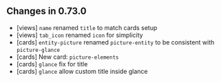 ## Changes in 0.73.0
- [views] `name` renamed `title` to match cards setup
- [views] `tab_icon` renamed `icon` for simplicity
- [cards] `entity-picture` renamed `picture-entity` to be consistent with `picture-glance`
- [cards] New card: `picture-elements`
- [cards] `glance` fix for title
- [cards] `glance` allow custom title inside glance

